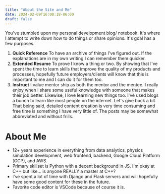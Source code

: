```yaml
---
title: "About the Site and Me"
date: 2024-02-09T16:08:18-06:00
draft: false
---
```


You've stumbled upon my personal development blog/ notebook. It's where I attempt to write down how to do things or share opinions. It's goal has a few purposes. 
1. **Quick Reference** To have an archive of things I've figured out. If the explanations are in my own writing I can remember them quicker.
2. **Extended Resume** To prove I know a thing or two. By showing that I've spent the time to learn skills that improve the quality of my products and processes, hopefully future employers/clients will know that this is important to me and I can do it for them too.
3. **Instruct** I value mentor ship as both the mentor and the mentee. I really enjoy when I share some useful knowledge with someone that makes their job better. Likewise, I love learning new things too. I've used blogs a bunch to learn like most people on the internet. Let's give back a bit. That being said, detailed content creation is very time consuming and free time is something I have very little of. The posts may be somewhat abbreviated and without frills. 


# About Me

* 12+ years experience in everything from data analytics, physics simulation development, web frontend, backend, Google Cloud Platform (GCP), and AWS.
* Primary skillset is Python with a decent background in JS. I'm okay at C++ but like... is anyone REALLY a master at C++?
* I've spent a lot of time with Django and Flask servers and will hopefully have some good content for these in the future.
* Favorite code editor is VSCode because of course it is. 

